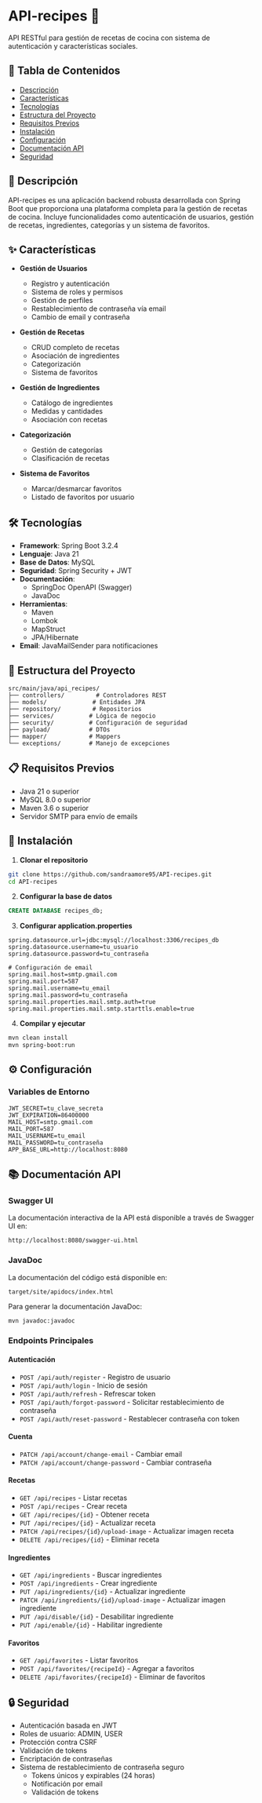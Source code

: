 # API-recipes 🍳

API RESTful para gestión de recetas de cocina con sistema de autenticación y características sociales.

## 📑 Tabla de Contenidos
- [Descripción](#-descripción)
- [Características](#-características)
- [Tecnologías](#-tecnologías)
- [Estructura del Proyecto](#-estructura-del-proyecto)
- [Requisitos Previos](#-requisitos-previos)
- [Instalación](#-instalación)
- [Configuración](#-configuración)
- [Documentación API](#-documentación-api)
- [Seguridad](#-seguridad)


## 📝 Descripción
API-recipes es una aplicación backend robusta desarrollada con Spring Boot que proporciona una plataforma completa para la gestión de recetas de cocina. Incluye funcionalidades como autenticación de usuarios, gestión de recetas, ingredientes, categorías y un sistema de favoritos.

## ✨ Características
- **Gestión de Usuarios**
  - Registro y autenticación
  - Sistema de roles y permisos
  - Gestión de perfiles
  - Restablecimiento de contraseña vía email
  - Cambio de email y contraseña

- **Gestión de Recetas**
  - CRUD completo de recetas
  - Asociación de ingredientes
  - Categorización
  - Sistema de favoritos

- **Gestión de Ingredientes**
  - Catálogo de ingredientes
  - Medidas y cantidades
  - Asociación con recetas

- **Categorización**
  - Gestión de categorías
  - Clasificación de recetas

- **Sistema de Favoritos**
  - Marcar/desmarcar favoritos
  - Listado de favoritos por usuario

## 🛠️ Tecnologías
- **Framework**: Spring Boot 3.2.4
- **Lenguaje**: Java 21
- **Base de Datos**: MySQL
- **Seguridad**: Spring Security + JWT
- **Documentación**: 
  - SpringDoc OpenAPI (Swagger)
  - JavaDoc
- **Herramientas**:
  - Maven
  - Lombok
  - MapStruct
  - JPA/Hibernate
- **Email**: JavaMailSender para notificaciones

## 📂 Estructura del Proyecto
```
src/main/java/api_recipes/
├── controllers/         # Controladores REST
├── models/             # Entidades JPA
├── repository/         # Repositorios
├── services/          # Lógica de negocio
├── security/          # Configuración de seguridad
├── payload/           # DTOs
├── mapper/            # Mappers
└── exceptions/        # Manejo de excepciones
```

## 📋 Requisitos Previos
- Java 21 o superior
- MySQL 8.0 o superior
- Maven 3.6 o superior
- Servidor SMTP para envío de emails

## 🚀 Instalación

1. **Clonar el repositorio**
```bash
git clone https://github.com/sandraamore95/API-recipes.git
cd API-recipes
```

2. **Configurar la base de datos**
```sql
CREATE DATABASE recipes_db;
```

3. **Configurar application.properties**
```properties
spring.datasource.url=jdbc:mysql://localhost:3306/recipes_db
spring.datasource.username=tu_usuario
spring.datasource.password=tu_contraseña

# Configuración de email
spring.mail.host=smtp.gmail.com
spring.mail.port=587
spring.mail.username=tu_email
spring.mail.password=tu_contraseña
spring.mail.properties.mail.smtp.auth=true
spring.mail.properties.mail.smtp.starttls.enable=true
```

4. **Compilar y ejecutar**
```bash
mvn clean install
mvn spring-boot:run
```

## ⚙️ Configuración
### Variables de Entorno
```properties
JWT_SECRET=tu_clave_secreta
JWT_EXPIRATION=86400000
MAIL_HOST=smtp.gmail.com
MAIL_PORT=587
MAIL_USERNAME=tu_email
MAIL_PASSWORD=tu_contraseña
APP_BASE_URL=http://localhost:8080
```

## 📚 Documentación API

### Swagger UI
La documentación interactiva de la API está disponible a través de Swagger UI en:
```
http://localhost:8080/swagger-ui.html
```

### JavaDoc
La documentación del código está disponible en:
```
target/site/apidocs/index.html
```

Para generar la documentación JavaDoc:
```bash
mvn javadoc:javadoc
```

### Endpoints Principales

#### Autenticación
- `POST /api/auth/register` - Registro de usuario
- `POST /api/auth/login` - Inicio de sesión
- `POST /api/auth/refresh` - Refrescar token
- `POST /api/auth/forgot-password` - Solicitar restablecimiento de contraseña
- `POST /api/auth/reset-password` - Restablecer contraseña con token

#### Cuenta
- `PATCH /api/account/change-email` - Cambiar email
- `PATCH /api/account/change-password` - Cambiar contraseña

#### Recetas
- `GET /api/recipes` - Listar recetas
- `POST /api/recipes` - Crear receta
- `GET /api/recipes/{id}` - Obtener receta
- `PUT /api/recipes/{id}` - Actualizar receta
- `PATCH /api/recipes/{id}/upload-image` - Actualizar imagen receta
- `DELETE /api/recipes/{id}` - Eliminar receta

#### Ingredientes
- `GET /api/ingredients` - Buscar ingredientes
- `POST /api/ingredients` - Crear ingrediente
- `PUT /api/ingredients/{id}` - Actualizar ingrediente
- `PATCH /api/ingredients/{id}/upload-image` - Actualizar imagen ingrediente
- `PUT /api/disable/{id}` - Desabilitar ingrediente
- `PUT /api/enable/{id}` - Habilitar ingrediente

#### Favoritos
- `GET /api/favorites` - Listar favoritos
- `POST /api/favorites/{recipeId}` - Agregar a favoritos
- `DELETE /api/favorites/{recipeId}` - Eliminar de favoritos

## 🔒 Seguridad
- Autenticación basada en JWT
- Roles de usuario: ADMIN, USER
- Protección contra CSRF
- Validación de tokens
- Encriptación de contraseñas
- Sistema de restablecimiento de contraseña seguro
  - Tokens únicos y expirables (24 horas)
  - Notificación por email
  - Validación de tokens




